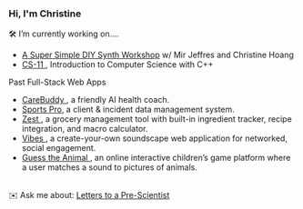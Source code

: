 

### Hi, I'm Christine

🛠️ I’m currently working on.... 
- <a href = "https://github.com/XINEXPORT/Teardown25-DIY-Synth-Workshop">A Super Simple DIY Synth Workshop</a> w/ Mir Jeffres and Christine Hoang
- <a href="https://www.cs.tufts.edu/comp/11/schedule/schedule.html">CS-11 </a>, Introduction to Computer Science with C++

Past Full-Stack Web Apps
- <a href="https://github.com/htameez/CareBuddy"> CareBuddy </a>, a friendly AI health coach.
- <a href="https://github.com/XINEXPORT/SportsPro">Sports Pro</a>, a client & incident data management system.<a> <br>
- <a href="https://github.com/CloudyBae/dsd-grocery"> Zest </a>, a grocery management tool with built-in ingredient tracker, recipe integration, and macro calculator. <br>
- <a href="https://github.com/XINEXPORT/Vibes"> Vibes </a>, a create-your-own soundscape web application for networked, social engagement. <br>
- <a href="https://github.com/XINEXPORT/guesstheanimal">Guess the Animal </a>, an online interactive children’s game platform where a user matches a sound to pictures of animals. <br>
<br>
✉️ Ask me about: <a href = "https://prescientist.org/">Letters to a Pre-Scientist</a> </br>

